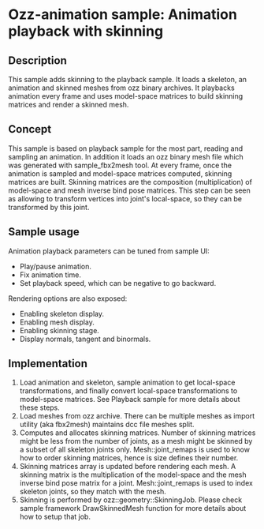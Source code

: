 # Ozz-animation sample: Animation playback with skinning

## Description

This sample adds skinning to the playback sample. It loads a skeleton, an animation and skinned meshes from ozz binary archives. It playbacks animation every frame and uses model-space matrices to build skinning matrices and render a skinned mesh.

## Concept

This sample is based on playback sample for the most part, reading and sampling an animation. In addition it loads an ozz binary mesh file which was generated with sample_fbx2mesh tool.
At every frame, once the animation is sampled and model-space matrices computed, skinning matrices are built. Skinning matrices are the composition (multiplication) of model-space and mesh inverse bind pose matrices. This step can be seen as allowing to transform vertices into joint's local-space, so they can be transformed by this joint.

## Sample usage

Animation playback parameters can be tuned from sample UI:
- Play/pause animation.
- Fix animation time.
- Set playback speed, which can be negative to go backward.

Rendering options are also exposed:
- Enabling skeleton display.
- Enabling mesh display.
- Enabling skinning stage.
- Display normals, tangent and binormals.

## Implementation

1. Load animation and skeleton, sample animation to get local-space transformations, and finally convert local-space transformations to model-space matrices. See Playback sample for more details about these steps.
2. Load meshes from ozz archive. There can be multiple meshes as import utility (aka fbx2mesh) maintains dcc file meshes split.
3. Computes and allocates skinning matrices. Number of skinning matrices might be less from the number of joints, as a mesh might be skinned by a subset of all skeleton joints only. Mesh::joint_remaps is used to know how to order skinning matrices, hence is size defines their number.   
4. Skinning matrices array is updated before rendering each mesh. A skinning matrix is the multiplication of the model-space and the mesh inverse bind pose matrix for a joint. Mesh::joint_remaps is used to index skeleton joints, so they match with the mesh.
5. Skinning is performed by ozz::geometry::SkinningJob. Please check sample framework DrawSkinnedMesh function for more details about how to setup that job.